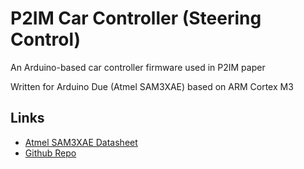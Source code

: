 # P2IM Car Controller (Steering Control)

An Arduino-based car controller firmware used in P2IM paper

Written for Arduino Due (Atmel SAM3XAE) based on ARM Cortex M3

## Links

- [Atmel SAM3XAE Datasheet](http://ww1.microchip.com/downloads/en/DeviceDoc/Atmel-11057-32-bit-Cortex-M3-Microcontroller-SAM3X-SAM3A_Datasheet.pdf)
- [Github Repo]()
